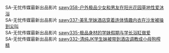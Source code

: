  SA-无忧传媒最新出品影片    [sawy358-户外极品少女和男友在阳光花园草地性爱沐浴](http://sagj.me/videoDetail/4dab32d103dac2de.html)                             
 SA-无忧传媒最新出品影片    [sawy337-美乳学妹酒店穿着连体情趣内衣在沙发被操到尖叫](http://sagj.me/videoDetail/141ed0af82ba8887.html)                                 
 SA-无忧传媒最新出品影片    [sawy335-极品身材的学妹假期与学长浴缸做爱](http://sagj.me/videoDetail/93f4915d2a1a6ad4.html)                              
 SA-无忧传媒最新出品影片    [sawy332-清纯JK学生妹被带到酒店调教成小母狗榨精](http://sagj.me/videoDetail/a9ae6ba2027b5487.html)                       
 

